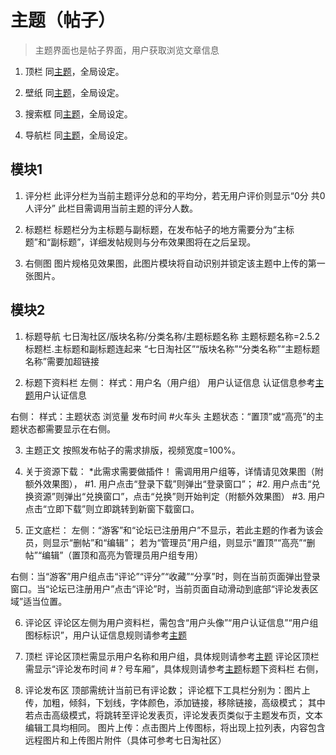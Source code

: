 # 主题（帖子）
> 主题界面也是帖子界面，用户获取浏览文章信息

1. 顶栏
同[主题](/subject)，全局设定。

2. 壁纸
同[主题](/subject)，全局设定。

2. 搜索框
同[主题](/subject)，全局设定。

2. 导航栏
同[主题](/subject)，全局设定。

## 模块1

1. 评分栏
此评分栏为当前主题评分总和的平均分，若无用户评价则显示“0分 共0人评分”
此栏目需调用当前主题的评分人数。

2. 标题栏
标题栏分为主标题与副标题，在发布帖子的地方需要分为“主标题”和“副标题”，详细发帖规则与分布效果图将在之后呈现。

3. 右侧图
图片规格见效果图，此图片模块将自动识别并锁定该主题中上传的第一张图片。

## 模块2

1. 标题导航
七日淘社区/版块名称/分类名称/主题标题名称
主题标题名称=2.5.2标题栏.主标题和副标题连起来
“七日淘社区”“版块名称”“分类名称”“主题标题名称”需要加超链接

2. 标题下资料栏
左侧：
样式：用户名（用户组） 用户认证信息
认证信息参考[主题](/subject)用户认证信息

右侧：
样式：主题状态 浏览量 发布时间 #火车头
主题状态：“置顶”或“高亮”的主题状态都需要显示在右侧。

3. 主题正文
按照发布帖子的需求排版，视频宽度=100%。

4. 关于资源下载：
*此需求需要做插件！
需调用用户组等，详情请见效果图（附额外效果图），
#1. 用户点击“登录下载”则弹出“登录窗口”；
#2. 用户点击“兑换资源”则弹出“兑换窗口”，点击“兑换”则开始判定（附额外效果图）
#3. 用户点击“立即下载”则立即跳转到新窗下载窗口。

5. 正文底栏：
左侧：“游客”和“论坛已注册用户”不显示，若此主题的作者为该会员，则显示“删帖”和“编辑”；
若为“管理员”用户组，则显示“置顶”“高亮”“删帖”“编辑”（置顶和高亮为管理员用户组专用）

右侧：当“游客”用户组点击“评论”“评分”“收藏”“分享”时，则在当前页面弹出登录窗口。当“论坛已注册用户”点击“评论”时，当前页面自动滑动到底部“评论发表区域”适当位置。


6. 评论区
评论区左侧为用户资料栏，需包含“用户头像”“用户认证信息”“用户组图标标识”，用户认证信息规则请参考[主题](/subject)

7. 顶栏
评论区顶栏需显示用户名称和用户组，具体规则请参考[主题](/subject)
评论区顶栏需显示“评论发布时间 #？号车厢”，具体规则请参考[主题](/subject)标题下资料栏 右侧，

8. 评论发布区
顶部需统计当前已有评论数；
评论框下工具栏分别为：图片上传，加粗，倾斜，下划线，字体颜色，添加链接，移除链接，高级模式；
其中若点击高级模式，将跳转至评论发表页，评论发表页类似于主题发布页，文本编辑工具均相同。
图片上传：点击图片上传图标，将出现上拉列表，内容包含远程图片和上传图片附件（具体可参考七日淘社区）
